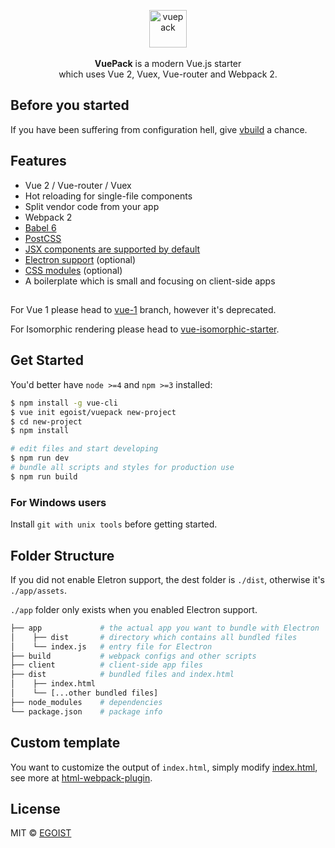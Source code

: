 <p align="center">
  <img src="http://ww4.sinaimg.cn/large/a15b4afegw1f6k20fb3p5j205o05ogli" alt="vuepack" width="60">
  <br><br><strong>VuePack</strong> is a modern Vue.js starter <br>which uses Vue 2, Vuex, Vue-router and Webpack 2.
</p>

## Before you started

If you have been suffering from configuration hell, give [vbuild](https://github.com/egoist/vbuild) a chance.

## Features

- Vue 2 / Vue-router / Vuex
- Hot reloading for single-file components
- Split vendor code from your app
- Webpack 2
- [Babel 6](/docs/babel.md)
- [PostCSS](/docs/postcss.md)
- [JSX components are supported by default](/docs/jsx.md)
- [Electron support](/docs/electron.md) (optional)
- [CSS modules](/docs/css-modules.md) (optional)
- A boilerplate which is small and focusing on client-side apps

<h2></h2>

For Vue 1 please head to [vue-1](https://github.com/egoist/vuepack/tree/vue-1) branch, however it's deprecated.

For Isomorphic rendering please head to [vue-isomorphic-starter](https://github.com/egoist/vue-isomorphic-starter).

## Get Started

You'd better have `node >=4` and `npm >=3` installed:

```bash
$ npm install -g vue-cli
$ vue init egoist/vuepack new-project
$ cd new-project
$ npm install

# edit files and start developing
$ npm run dev
# bundle all scripts and styles for production use
$ npm run build
```

### For Windows users

Install `git with unix tools` before getting started.

## Folder Structure

If you did not enable Eletron support, the dest folder is `./dist`, otherwise it's `./app/assets`. 

`./app` folder only exists when you enabled Electron support.

```bash
├── app             # the actual app you want to bundle with Electron
│    ├── dist       # directory which contains all bundled files
│    └── index.js   # entry file for Electron
├── build           # webpack configs and other scripts
├── client          # client-side app files
├── dist            # bundled files and index.html
│    ├── index.html
│    └── [...other bundled files]   
├── node_modules    # dependencies
└── package.json    # package info
```

## Custom template

You want to customize the output of `index.html`, simply modify [index.html](https://github.com/egoist/vuepack/blob/master/template/build/index.html), see more at [html-webpack-plugin](https://github.com/ampedandwired/html-webpack-plugin).

## License

MIT &copy; [EGOIST](https://github.com/egoist)
